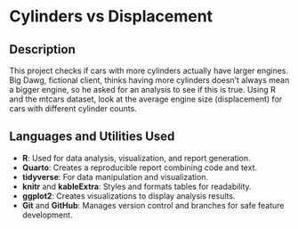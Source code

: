 <h1>Cylinders vs Displacement</h1>



<h2>Description</h2>
This project checks if cars with more cylinders actually have larger engines. Big Dawg, fictional client, thinks having more cylinders doesn’t always mean a bigger engine, so he asked for an analysis to see if this is true. Using R and the mtcars dataset, look at the average engine size (displacement) for cars with different cylinder counts.
<br />


<h2>Languages and Utilities Used</h2>


- **R**: Used for data analysis, visualization, and report generation.
- **Quarto**: Creates a reproducible report combining code and text.
- **tidyverse**: For data manipulation and visualization.
- **knitr** and **kableExtra**: Styles and formats tables for readability.
- **ggplot2**: Creates visualizations to display analysis results.
- **Git** and **GitHub**: Manages version control and branches for safe feature development.




